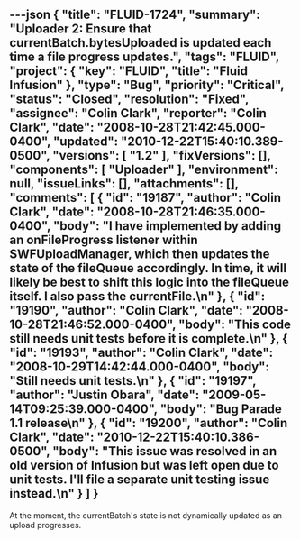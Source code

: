 ---json
{
  "title": "FLUID-1724",
  "summary": "Uploader 2: Ensure that currentBatch.bytesUploaded is updated each time a file progress updates.",
  "tags": "FLUID",
  "project": {
    "key": "FLUID",
    "title": "Fluid Infusion"
  },
  "type": "Bug",
  "priority": "Critical",
  "status": "Closed",
  "resolution": "Fixed",
  "assignee": "Colin Clark",
  "reporter": "Colin Clark",
  "date": "2008-10-28T21:42:45.000-0400",
  "updated": "2010-12-22T15:40:10.389-0500",
  "versions": [
    "1.2"
  ],
  "fixVersions": [],
  "components": [
    "Uploader"
  ],
  "environment": null,
  "issueLinks": [],
  "attachments": [],
  "comments": [
    {
      "id": "19187",
      "author": "Colin Clark",
      "date": "2008-10-28T21:46:35.000-0400",
      "body": "I have implemented by adding an onFileProgress listener within SWFUploadManager, which then updates the state of the fileQueue accordingly. In time, it will likely be best to shift this logic into the fileQueue itself. I also pass the currentFile.\n"
    },
    {
      "id": "19190",
      "author": "Colin Clark",
      "date": "2008-10-28T21:46:52.000-0400",
      "body": "This code still needs unit tests before it is complete.\n"
    },
    {
      "id": "19193",
      "author": "Colin Clark",
      "date": "2008-10-29T14:42:44.000-0400",
      "body": "Still needs unit tests.\n"
    },
    {
      "id": "19197",
      "author": "Justin Obara",
      "date": "2009-05-14T09:25:39.000-0400",
      "body": "Bug Parade 1.1 release\n"
    },
    {
      "id": "19200",
      "author": "Colin Clark",
      "date": "2010-12-22T15:40:10.386-0500",
      "body": "This issue was resolved in an old version of Infusion but was left open due to unit tests. I'll file a separate unit testing issue instead.\n"
    }
  ]
}
---
At the moment, the currentBatch's state is not dynamically updated as an upload progresses.

        